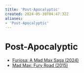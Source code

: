 ```yaml
---
title: 'Post-Apocalyptic'
created: 2024-05-30T04:47:32Z
aliases:
- 'Post-Apocalyptic'
---
```


# Post-Apocalyptic

- [Furiosa: A Mad Max Saga (2024)](notes/furiosa-a-mad-max-saga.md)
- [Mad Max: Fury Road (2015)](notes/mad-max-fury-road.md)
